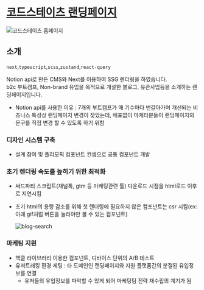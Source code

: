 # [코드스테이츠 랜딩페이지](https://www.codestates.com)

![코드스테이츠 홈페이지](https://www.datocms-assets.com/107137/1698302941-2023-10-26-3-48-56.png)

## 소개

`next`,`typescript`,`scss`,`zustand`,`react-query`

Notion api로 만든 CMS와 Next를 이용하여 SSG 렌더링을 하였습니다.  
b2c 부트캠프, Non-brand 유입을 목적으로 개설한 블로그, 유관사업등을 소개하는 랜딩페이지입니다.

- Notion api를 사용한 이유 : 7개의 부트캠프가 매 기수마다 번갈아가며 개선되는 비즈니스 특성상 랜딩페이지 변경이 잦았는데, 배포없이 마케터분들이 랜딩페이지의 문구를 직접 변경 할 수 있도록 하기 위함

### 디자인 시스템 구축

- 설계 참여 및 폴리모픽 컴포넌트 컨셉으로 공통 컴포넌트 개발

### 초기 렌더링 속도를 높히기 위한 최적화

- 써드파티 스크립트(채널톡, gtm 등 마케팅관련 툴) 다운로드 시점을 html로드 이후로 지연시킴
- 초기 html의 용량 감소를 위해 첫 렌더링에 필요하지 않은 컴포넌트는 csr 시킴(ex: 아래 gif처럼 버튼을 눌러야만 볼 수 있는 컴포넌트)

  ![blog-search](https://www.datocms-assets.com/107137/1698304561-blog-searchtoggle.gif)

### 마케팅 지원

- 핵클 라이브러리 이용한 컴포넌트, 디바이스 단위의 A/B 테스트
- 유저트래킹 환경 세팅 : 타 도메인인 랜딩페이지와 지원 플랫폼간의 분절된 유입정보를 연결
  - 유저들의 유입정보를 파악할 수 있게 되어 마케팅팀 전략 재수립의 계기가 됨
